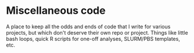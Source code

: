 # Miscellaneous code

A place to keep all the odds and ends of code that I write for various projects, but which don't deserve their own repo or project. Things like little bash loops, quick R scripts for one-off analyses, SLURM/PBS templates, etc.
